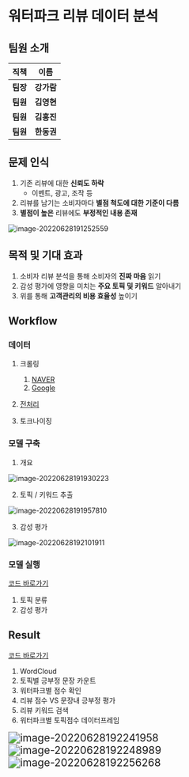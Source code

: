 # 워터파크 리뷰 데이터 분석



## 팀원 소개

| 직책     | 이름       |
| -------- | ---------- |
| **팀장** | **강가람** |
| **팀원** | **김영현** |
| **팀원** | **김홍진** |
| **팀원** | **한동권** |

## 문제 인식

1. 기존 리뷰에 대한 **신뢰도 하락**
   - 이벤트, 광고, 조작 등
2. 리뷰를 남기는 소비자마다 **별점 척도에 대한 기준이 다름**
3. **별점이 높은** 리뷰에도 **부정적인 내용 존재**

![image-20220628191252559](README/image-20220628191252559.png)



## 목적 및 기대 효과

1. 소비자 리뷰 분석을 통해 소비자의 **진짜 마음** 읽기
2. 감성 평가에 영향을 미치는 **주요 토픽 및 키워드** 알아내기
3. 위를 통해 **고객관리의 비용 효율성** 높이기



## Workflow

### 데이터

1. 크롤링
   1. [NAVER](https://github.com/KRiver28/LUCIFER/blob/main/%ED%81%AC%EB%A1%A4%EB%A7%81/NAVER_crawling.ipynb)
   2. [Google](https://github.com/KRiver28/LUCIFER/blob/main/%ED%81%AC%EB%A1%A4%EB%A7%81/google_crawling.ipynb)

2. [전처리](https://github.com/KRiver28/LUCIFER/blob/main/%EC%A0%84%EC%B2%98%EB%A6%AC.ipynb)
3. 토크나이징

### 모델 구축

1. 개요

![image-20220628191930223](README/image-20220628191930223.png)



2. 토픽 / 키워드 추출

![image-20220628191957810](README/image-20220628191957810.png)



3. 감성 평가

![image-20220628192101911](README/image-20220628192101911.png)



### 모델 실행

[코드 바로가기](https://github.com/KRiver28/LUCIFER/blob/main/LUCIFER_model.ipynb)

1. 토픽 분류
2. 감성 평가



## Result

[코드 바로가기](https://github.com/KRiver28/LUCIFER/blob/main/LUCIFER_model.ipynb)

1. WordCloud
2. 토픽별 긍부정 문장 카운트
3. 워터파크별 점수 확인
4. 리뷰 점수 VS 문장내 긍부정 평가
5. 리뷰 키워드 검색
6. 워터파크별 토픽점수 데이터프레임

<img src="README/image-20220628192241958.png" alt="image-20220628192241958" style="zoom:150%;" />

<img src="README/image-20220628192248989.png" alt="image-20220628192248989" style="zoom:150%;" />

<img src="README/image-20220628192256268.png" alt="image-20220628192256268" style="zoom:150%;" />